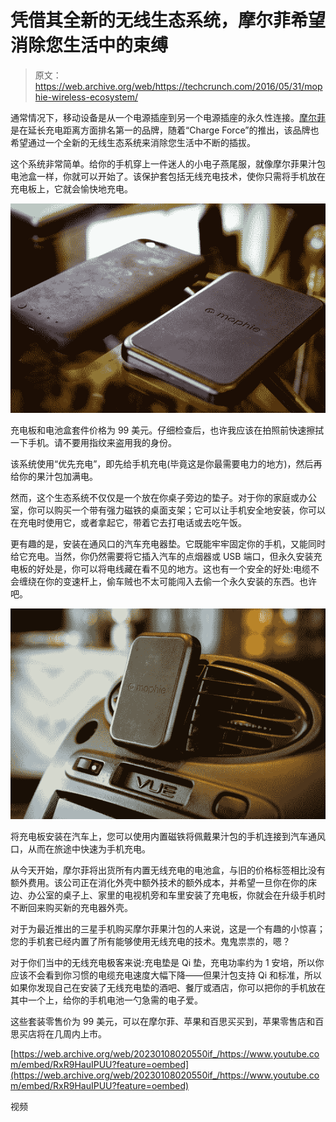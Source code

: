 # 凭借其全新的无线生态系统，摩尔菲希望消除您生活中的束缚 

> 原文：<https://web.archive.org/web/https://techcrunch.com/2016/05/31/mophie-wireless-ecosystem/>

通常情况下，移动设备是从一个电源插座到另一个电源插座的永久性连接。[摩尔菲](https://web.archive.org/web/20230108020550/http://www.mophie.com/)是在延长充电距离方面排名第一的品牌，随着“Charge Force”的推出，该品牌也希望通过一个全新的无线生态系统来消除您生活中不断的插拔。

这个系统非常简单。给你的手机穿上一件迷人的小电子燕尾服，就像摩尔菲果汁包电池盒一样，你就可以开始了。该保护套包括无线充电技术，使你只需将手机放在充电板上，它就会愉快地充电。

![The charging pad and battery case kit costs $99](img/9a399f400a653081b394db2fe902333c.png)

充电板和电池盒套件价格为 99 美元。仔细检查后，也许我应该在拍照前快速擦拭一下手机。请不要用指纹来盗用我的身份。

该系统使用“优先充电”，即先给手机充电(毕竟这是你最需要电力的地方)，然后再给你的果汁包加满电。

然而，这个生态系统不仅仅是一个放在你桌子旁边的垫子。对于你的家庭或办公室，你可以购买一个带有强力磁铁的桌面支架；它可以让手机安全地安装，你可以在充电时使用它，或者拿起它，带着它去打电话或去吃午饭。

更有趣的是，安装在通风口的汽车充电器垫。它既能牢牢固定你的手机，又能同时给它充电。当然，你仍然需要将它插入汽车的点烟器或 USB 端口，但永久安装充电板的好处是，你可以将电线藏在看不见的地方。这也有一个安全的好处:电缆不会缠绕在你的变速杆上，偷车贼也不太可能闯入去偷一个永久安装的东西。也许吧。

![Mounting the charging pad in a car, you can connect your Juice Pack-wearing phone to a car vent using the built-in magnets, making it very quick to put your phone on charge as you're on the go. ](img/2b477f6e9bb9caf25d9620f461110472.png)

将充电板安装在汽车上，您可以使用内置磁铁将佩戴果汁包的手机连接到汽车通风口，从而在旅途中快速为手机充电。

从今天开始，摩尔菲将出货所有内置无线充电的电池盒，与旧的价格标签相比没有额外费用。该公司正在消化外壳中额外技术的额外成本，并希望一旦你在你的床边、办公室的桌子上、家里的电视机旁和车里安装了充电板，你就会在升级手机时不断回来购买新的充电器外壳。

对于为最近推出的三星手机购买摩尔菲果汁包的人来说，这是一个有趣的小惊喜；您的手机套已经内置了所有能够使用无线充电的技术。鬼鬼祟祟的，嗯？

对于你们当中的无线充电极客来说:充电垫是 Qi 垫，充电功率约为 1 安培，所以你应该不会看到你习惯的电缆充电速度大幅下降——但果汁包支持 Qi 和标准，所以如果你发现自己在安装了无线充电垫的酒吧、餐厅或酒店，你可以把你的手机放在其中一个上，给你的手机电池一勺急需的电子爱。

这些套装零售价为 99 美元，可以在摩尔菲、苹果和百思买买到，苹果零售店和百思买店将在几周内上市。

[https://web.archive.org/web/20230108020550if_/https://www.youtube.com/embed/RxR9HauIPUU?feature=oembed](https://web.archive.org/web/20230108020550if_/https://www.youtube.com/embed/RxR9HauIPUU?feature=oembed)

视频